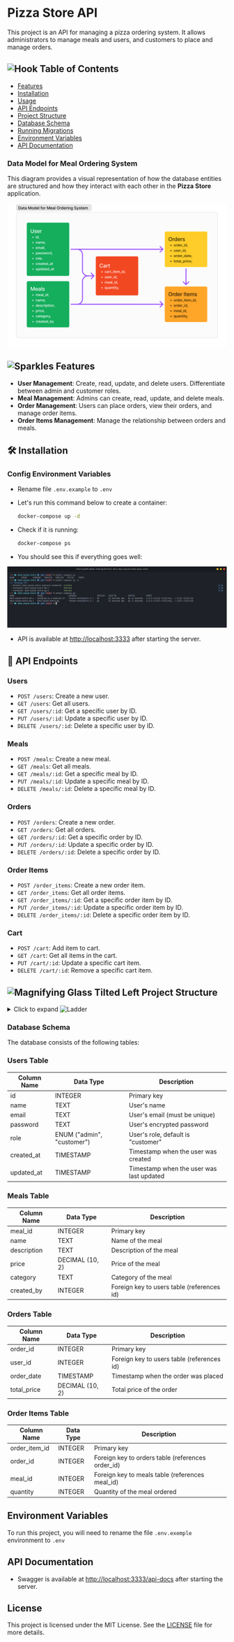 
# Pizza Store API

This project is an API for managing a pizza ordering system. It allows administrators to manage meals and users, and customers to place and manage orders.

## <img src="https://raw.githubusercontent.com/Tarikul-Islam-Anik/Animated-Fluent-Emojis/master/Emojis/Objects/Hook.png" alt="Hook" width="25" height="25" /> Table of Contents
- [Features](#features)
- [Installation](#installation)
- [Usage](#usage)
- [API Endpoints](#api-endpoints)
- [Project Structure](#project-structure)
- [Database Schema](#database-schema)
- [Running Migrations](#running-migrations)
- [Environment Variables](#environment-variables)
- [API Documentation](#api-documentation)

### Data Model for Meal Ordering System
This diagram provides a visual representation of how the database entities are structured and how they interact with each other in the **Pizza Store** application.

<img src="../assets-readme/dataModelforMealOrdering.png" alt="Data Model for Meal Ordering System" width="auto" />

## <img src="https://raw.githubusercontent.com/Tarikul-Islam-Anik/Animated-Fluent-Emojis/master/Emojis/Activities/Sparkles.png" alt="Sparkles" width="25" height="25" /> Features
- **User Management**: Create, read, update, and delete users. Differentiate between admin and customer roles.
- **Meal Management**: Admins can create, read, update, and delete meals.
- **Order Management**: Users can place orders, view their orders, and manage order items.
- **Order Items Management**: Manage the relationship between orders and meals.

## 🛠 Installation
### Config Environment Variables
- Rename file `.env.example` to `.env`

- Let's run this command below to create a container:
    ```sh
    docker-compose up -d
    ```
- Check if it is running:
    ```sh
    docker-compose ps
    ```    
- You should see this if everything goes well:

 <img src="../assets-readme/Screenshot_2024-08-17-22-07-43_1920x1080.png" alt="Docker Compose Running" width="auto" />

- API is available at [http://localhost:3333](http://localhost:3333) after starting the server.

## 📡 API Endpoints
### Users
- `POST /users`: Create a new user.
- `GET /users`: Get all users.
- `GET /users/:id`: Get a specific user by ID.
- `PUT /users/:id`: Update a specific user by ID.
- `DELETE /users/:id`: Delete a specific user by ID.

### Meals
- `POST /meals`: Create a new meal.
- `GET /meals`: Get all meals.
- `GET /meals/:id`: Get a specific meal by ID.
- `PUT /meals/:id`: Update a specific meal by ID.
- `DELETE /meals/:id`: Delete a specific meal by ID.

### Orders
- `POST /orders`: Create a new order.
- `GET /orders`: Get all orders.
- `GET /orders/:id`: Get a specific order by ID.
- `PUT /orders/:id`: Update a specific order by ID.
- `DELETE /orders/:id`: Delete a specific order by ID.

### Order Items
- `POST /order_items`: Create a new order item.
- `GET /order_items`: Get all order items.
- `GET /order_items/:id`: Get a specific order item by ID.
- `PUT /order_items/:id`: Update a specific order item by ID.
- `DELETE /order_items/:id`: Delete a specific order item by ID.

### Cart
- `POST /cart`: Add item to cart.
- `GET /cart`: Get all items in the cart.
- `PUT /cart/:id`: Update a specific cart item.
- `DELETE /cart/:id`: Remove a specific cart item.

## <img src="https://raw.githubusercontent.com/Tarikul-Islam-Anik/Animated-Fluent-Emojis/master/Emojis/Objects/Magnifying%20Glass%20Tilted%20Left.png" alt="Magnifying Glass Tilted Left" width="25" height="25" /> Project Structure

<details>
<summary> 
 Click to expand <img src="https://raw.githubusercontent.com/Tarikul-Islam-Anik/Animated-Fluent-Emojis/master/Emojis/Objects/Ladder.png" alt="Ladder" width="20" height="20" />
</summary>

```
project-root/
├── bin/
│   └── sh/
│       └── start.sh
├── src/
│   ├─── configs/
│   │   ├── auth.js
│   │   └── upload.js
│   ├─── controllers/
│   │   ├── MealsController.js
│   │   ├── UsersController.js
│   │   ├── OrdersController.js
│   │   ├── OrderItemsController.js
│   │   └── CartController.js
│   ├─── database/
│   │   ├─── knex/
│   │   │   ├─── migrations/
│   │   │   │   ├── createCartItems.js
│   │   │   │   ├── createMeals.js
│   │   │   │   ├── createOrderItems.js
│   │   │   │   ├── createOrders.js
│   │   │   │   └── createUsers.js
│   │   │   └── index.js
│   └── database.db
│   ├─── docs/
│   │   ├─── schemas/
│   │   │   ├── cart.js
│   │   │   ├── index.js
│   │   │   ├── meals.js
│   │   │   ├── order_items.js
│   │   │   ├── orders.js
│   │   │   ├── sessions.js
│   │   │   └── user.js
│   ├─── middlewares/
│   │   ├── cartRoutesvalidate.js
│   │   ├── ensureAuthenticated.js
│   │   └── verifyAuthorization.js
│   ├─── providers/
│   │   └── DiskStorage.js
│   ├─── routes/
│   │   ├── cart.routes.js
│   │   ├── index.js
│   │   ├── meals.routes.js
│   │   ├── orderItems.routes.js
│   │   ├── orderMeals.routes.js
│   │   ├── sessions.routes.js
│   │   └── users.routes.js
│   ├─── utils/
│   │   └── AppError.js
│   ├── server.js
│   └── swagger.js
├── .env
├── .gitignore
├── Dockerfile
├── docker-compose.yml
├── insomnia_routes.json
├── knexfile.js
├── package-lock.json
├── package.json
├── README.md
├── swagger-output.json
└── swagger.json
```
</details>

### Database Schema
The database consists of the following tables:

### Users Table
| Column Name | Data Type | Description |
| ---------------- | ---------------- | -------------------------------------- |
| id | INTEGER | Primary key |
| name | TEXT | User's name |
| email | TEXT | User's email (must be unique) |
| password | TEXT | User's encrypted password |
| role | ENUM ("admin", "customer") | User's role, default is "customer" |
| created_at | TIMESTAMP | Timestamp when the user was created |
| updated_at | TIMESTAMP | Timestamp when the user was last updated |

### Meals Table
| Column Name | Data Type | Description |
| ---------------- | ---------------- | -------------------------------------- |
| meal_id | INTEGER | Primary key |
| name | TEXT | Name of the meal |
| description | TEXT | Description of the meal |
| price | DECIMAL (10, 2) | Price of the meal |
| category | TEXT | Category of the meal |
| created_by | INTEGER | Foreign key to users table (references id) |

### Orders Table
| Column Name | Data Type | Description |
| ---------------- | ---------------- | -------------------------------------- |
| order_id | INTEGER | Primary key |
| user_id | INTEGER | Foreign key to users table (references id) |
| order_date | TIMESTAMP | Timestamp when the order was placed |
| total_price | DECIMAL (10, 2) | Total price of the order |

### Order Items Table
| Column Name | Data Type | Description |
| ---------------- | ---------------- | -------------------------------------- |
| order_item_id | INTEGER | Primary key |
| order_id | INTEGER | Foreign key to orders table (references order_id) |
| meal_id | INTEGER | Foreign key to meals table (references meal_id) |
| quantity | INTEGER | Quantity of the meal ordered |


## Environment Variables
To run this project, you will need to rename the file `.env.exemple` environment to `.env`

## API Documentation
- Swagger is available at [http://localhost:3333/api-docs](http://localhost:3333/api-docs) after starting the server.

## License

This project is licensed under the MIT License. See the [LICENSE](../licence.md) file for more details.

